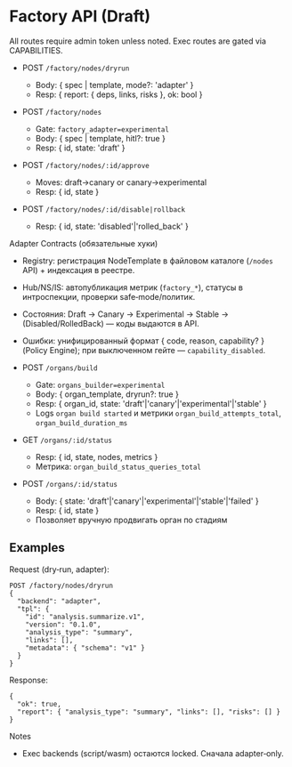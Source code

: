 <!-- neira:meta
id: NEI-20250923-factory-api-draft
intent: docs
summary: Черновой API Фабрикаторов (dry‑run/approve/rollback) и сборки органов.
-->
<!-- neira:meta
id: NEI-20251010-organ-builder-status-route
intent: docs
summary: описан ручной апдейт статуса органа и метрика длительности сборки.
-->

# Factory API (Draft)

All routes require admin token unless noted. Exec routes are gated via CAPABILITIES.

- POST `/factory/nodes/dryrun`
  - Body: { spec | template, mode?: 'adapter' }
  - Resp: { report: { deps, links, risks }, ok: bool }

- POST `/factory/nodes`
  - Gate: `factory_adapter=experimental`
  - Body: { spec | template, hitl?: true }
  - Resp: { id, state: 'draft' }

- POST `/factory/nodes/:id/approve`
  - Moves: draft→canary or canary→experimental
  - Resp: { id, state }

- POST `/factory/nodes/:id/disable|rollback`
  - Resp: { id, state: 'disabled'|'rolled_back' }

Adapter Contracts (обязательные хуки)
- Registry: регистрация NodeTemplate в файловом каталоге (`/nodes` API) + индексация в реестре.
- Hub/NS/IS: автопубликация метрик (`factory_*`), статусы в интроспекции, проверки safe‑mode/политик.
- Состояния: Draft → Canary → Experimental → Stable → (Disabled/RolledBack) — коды выдаются в API.
- Ошибки: унифицированный формат { code, reason, capability? } (Policy Engine); при выключенном гейте — `capability_disabled`.

- POST `/organs/build`
  - Gate: `organs_builder=experimental`
  - Body: { organ_template, dryrun?: true }
  - Resp: { organ_id, state: 'draft'|'canary'|'experimental'|'stable' }
  - Logs `organ build started` и метрики `organ_build_attempts_total`, `organ_build_duration_ms`

- GET `/organs/:id/status`
  - Resp: { id, state, nodes, metrics }
  - Метрика: `organ_build_status_queries_total`

- POST `/organs/:id/status`
  - Body: { state: 'draft'|'canary'|'experimental'|'stable'|'failed' }
  - Resp: { id, state }
  - Позволяет вручную продвигать орган по стадиям

## Examples

Request (dry‑run, adapter):
```
POST /factory/nodes/dryrun
{
  "backend": "adapter",
  "tpl": {
    "id": "analysis.summarize.v1",
    "version": "0.1.0",
    "analysis_type": "summary",
    "links": [],
    "metadata": { "schema": "v1" }
  }
}
```

Response:
```
{
  "ok": true,
  "report": { "analysis_type": "summary", "links": [], "risks": [] }
}
```
Notes
- Exec backends (script/wasm) остаются locked. Сначала adapter‑only.
